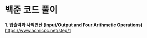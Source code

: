 # 백준 코드 풀이

**1. 입출력과 사칙연산 (Input/Output and Four Arithmetic Operations)**
    <https://www.acmicpc.net/step/1>